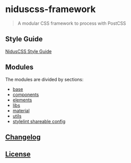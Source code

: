# niduscss-framework

> A modular CSS framework to process with PostCSS


## Style Guide
[NidusCSS Style Guide](docs/style-guide.md)


## Modules
The modules are divided by sections:

- [base](packages/base/README.md)
- [components](packages/components/README.md)
- [elements](packages/elements/README.md)
- [libs](packages/libs/README.md)
- [material](packages/material/README.md)
- [utils](packages/utils/README.md)
- [stylelint shareable config](packages/stylelint-config-niduscss/README.md)


## [Changelog](CHANGELOG.md)


## [License](LICENSE.md)
